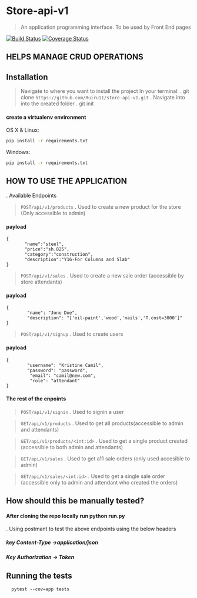 # Store-api-v1
> An application programming interface.
> To be used by Front End pages

[![Build Status](https://travis-ci.org/Ruiru11/store-api-v1.svg?branch=develop)](https://travis-ci.org/Ruiru11/store-api-v1) [![Coverage Status](https://coveralls.io/repos/github/Ruiru11/store-api-v1/badge.svg?branch=develop)](https://coveralls.io/github/Ruiru11/store-api-v1?branch=develop)

## HELPS MANAGE CRUD OPERATIONS

## Installation
> Navigate to where you want to install the project
> In your terminal:
. git clone `https://github.com/Ruiru11/store-api-v1.git`
. Navigate into into the created folder 
. git init 

#### create a virtualenv environment 

OS X & Linux:

```sh
pip install -r requirements.txt
```

Windows:

```sh
pip install -r requirements.txt
```

## HOW TO USE THE APPLICATION

. 	Available  Endpoints

> ```POST/api/v1/products```
. Used to create a new product for the store (Only accessible to admin)
#### payload
```
{
       "name":"steel",
       "price":"sh.825",
       "category":"construction",
       "description":"Y16-For Columns and Slab"
}
```

> ```POST/api/v1/sales```
. Used to create a new sale order (accessible by store attendants)
#### payload
```
{
        "name": "Jone Doe",
        "description": "['oil-paint','wood','nails','T.cost=3000']"
}
```

> ```POST/api/v1/signup```
. Used to create users
#### payload
```
{
        "username": "Kristine Camil",
        "password": "password",
         "email": "camil@new.com",
         "role": "attendant"
}
```

#### The rest of the enpoints
> ```POST/api/v1/signin```
. Used to signin a user

 > ```GET/api/v1/products```
 . Used to get all products(accessible to admin and attendants)

> ```GET/api/v1/products/<int:id>```
. Used to get a single product created (accessible to both admin and attendants)

> ```GET/api/v1/sales``` 
. Used to get a11 sale orders (only used accesible to admin)

> ```GET/api/v1/sales/<int:id>```
. Used to get a single sale order (accessible only to admin and attendant who created the orders)

## How should this be manually tested?

#### After cloning the repo locally run python run.py
. Using postmant to test the above endpoints using the below headers

##### key Content-Type →application/json
##### Key Authorization → Token

## Running the tests


```
  pytest --cov=app tests
```